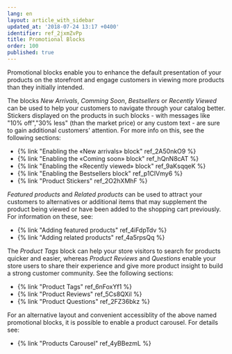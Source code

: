 ```yaml
---
lang: en
layout: article_with_sidebar
updated_at: '2018-07-24 13:17 +0400'
identifier: ref_2jxmZvPp
title: Promotional Blocks
order: 100
published: true
---
```

Promotional blocks enable you to enhance the default presentation of your products on the storefront and engage customers in viewing more products than they initially intended. 

The blocks _New Arrivals_, _Comming Soon_, _Bestsellers_ or _Recently Viewed_ can be used to help your customers to navigate through your catalog better. Stickers displayed on the products in such blocks - with messages like "10% off","30% less" (than the market price) or any custom text - are sure to gain additional customers' attention. For more info on this, see the following sections:
   
  * {% link "Enabling the «New arrivals» block" ref_2A50nkO9 %}
  * {% link "Enabling the «Coming soon» block" ref_hQnN8cAT %}
  * {% link "Enabling the «Recently viewed» block" ref_9aKsqqeK %}
  * {% link "Enabling the Bestsellers block" ref_p1CIVmy6 %}
  * {% link "Product Stickers" ref_2O2hXMhF %}

_Featured products_ and _Related products_ can be used to attract your customers to alternatives or additional items that may supplement the product being viewed or have been added to the shopping cart previously. For information on these, see: 

   * {% link "Adding featured products" ref_4iFdpTdv %}
   * {% link "Adding related products" ref_4a5rpsQq %}

The _Product Tags_ block can help your store visitors to search for products quicker and easier, whereas _Product Reviews_ and _Questions_ enable your store users to share their experience and give more product insight to build a strong customer community. See the following sections:

   * {% link "Product Tags" ref_6nFoxYf1 %}
   * {% link "Product Reviews" ref_5Cs8QXil %}
   * {% link "Product Questions" ref_2FZ36bkz %}

For an alternative layout and convenient accessiblity of the above named promotional blocks, it is possible to enable a product carousel. For details see:
   
   * {% link "Products Carousel" ref_4yBBezmL %}





